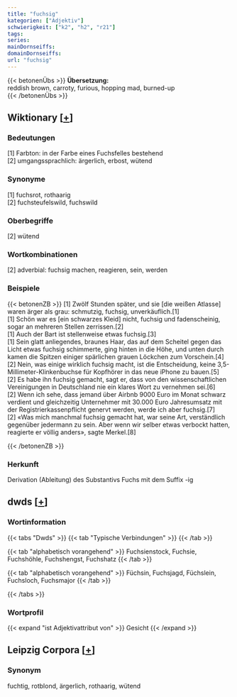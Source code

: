 ```yaml
---
title: "fuchsig"
kategorien: ["Adjektiv"]
schwierigkeit: ["k2", "h2", "r21"]
tags:
series:
mainDornseiffs:
domainDornseiffs:
url: "fuchsig"
---
```


{{< betonenÜbs >}}
**Übersetzung:**  
reddish brown, carroty, furious, hopping mad, burned-up  
{{< /betonenÜbs >}}

## Wiktionary [[+](https://de.wiktionary.org/wiki/fuchsig)]

### Bedeutungen
[1] Farbton: in der Farbe eines Fuchsfelles bestehend  
[2] umgangssprachlich: ärgerlich, erbost, wütend  

### Synonyme
[1] fuchsrot, rothaarig  
[2] fuchsteufelswild, fuchswild  

### Oberbegriffe
[2] wütend  

### Wortkombinationen
[2] adverbial: fuchsig machen, reagieren, sein, werden  

### Beispiele
{{< betonenZB >}}
[1] Zwölf Stunden später, und sie [die weißen Atlasse] waren ärger als grau: schmutzig, fuchsig, unverkäuflich.[1]  
[1] Schön war es [ein schwarzes Kleid] nicht, fuchsig und fadenscheinig, sogar an mehreren Stellen zerrissen.[2]  
[1] Auch der Bart ist stellenweise etwas fuchsig.[3]  
[1] Sein glatt anliegendes, braunes Haar, das auf dem Scheitel gegen das Licht etwas fuchsig schimmerte, ging hinten in die Höhe, und unten durch kamen die Spitzen einiger spärlichen grauen Löckchen zum Vorschein.[4]  
[2] Nein, was einige wirklich fuchsig macht, ist die Entscheidung, keine 3,5-Millimeter-Klinkenbuchse für Kopfhörer in das neue iPhone zu bauen.[5]  
[2] Es habe ihn fuchsig gemacht, sagt er, dass von den wissenschaftlichen Vereinigungen in Deutschland nie ein klares Wort zu vernehmen sei.[6]  
[2] Wenn ich sehe, dass jemand über Airbnb 9000 Euro im Monat schwarz verdient und gleichzeitig Unternehmer mit 30.000 Euro Jahresumsatz mit der Registrierkassenpflicht genervt werden, werde ich aber fuchsig.[7]  
[2] «Was mich manchmal fuchsig gemacht hat, war seine Art, verständlich gegenüber jedermann zu sein. Aber wenn wir selber etwas verbockt hatten, reagierte er völlig anders», sagte Merkel.[8]  

{{< /betonenZB >}}
### Herkunft
Derivation (Ableitung) des Substantivs Fuchs mit dem Suffix -ig  



## dwds [[+](https://www.dwds.de/wb/fuchsig)]

### Wortinformation
{{< tabs "Dwds" >}}
{{< tab "Typische Verbindungen" >}}
{{< /tab >}}

{{< tab "alphabetisch vorangehend" >}}
Fuchsienstock, Fuchsie, Fuchshöhle, Fuchshengst, Fuchshatz
{{< /tab >}}

{{< tab "alphabetisch vorangehend" >}}
Füchsin, Fuchsjagd, Füchslein, Fuchsloch, Fuchsmajor
{{< /tab >}}

{{< /tabs >}}

### Wortprofil
{{< expand "ist Adjektivattribut von" >}} Gesicht {{< /expand >}}

## Leipzig Corpora [[+](https://corpora.uni-leipzig.de/en/res?word=fuchsig&corpusId=deu_newscrawl-public_2018)]


### Synonym
fuchtig, rotblond, ärgerlich, rothaarig, wütend

